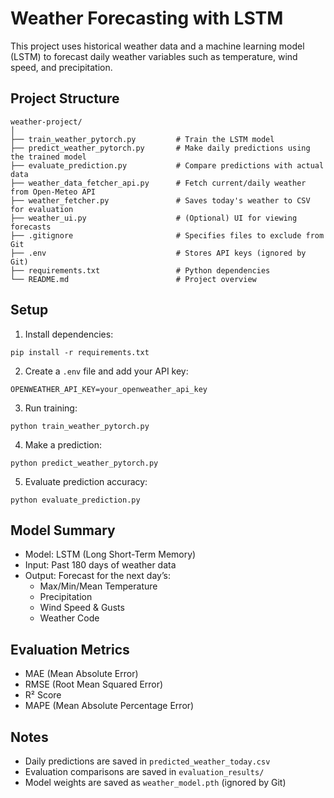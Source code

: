 # Weather Forecasting with LSTM

This project uses historical weather data and a machine learning model (LSTM) to forecast daily weather variables such as temperature, wind speed, and precipitation.

## Project Structure

```
weather-project/
│
├── train_weather_pytorch.py         # Train the LSTM model
├── predict_weather_pytorch.py       # Make daily predictions using the trained model
├── evaluate_prediction.py           # Compare predictions with actual data
├── weather_data_fetcher_api.py      # Fetch current/daily weather from Open-Meteo API
├── weather_fetcher.py               # Saves today's weather to CSV for evaluation
├── weather_ui.py                    # (Optional) UI for viewing forecasts
├── .gitignore                       # Specifies files to exclude from Git
├── .env                             # Stores API keys (ignored by Git)
├── requirements.txt                 # Python dependencies
└── README.md                        # Project overview
```

## Setup

1. Install dependencies:

```
pip install -r requirements.txt
```

2. Create a `.env` file and add your API key:

```
OPENWEATHER_API_KEY=your_openweather_api_key
```

3. Run training:

```
python train_weather_pytorch.py
```

4. Make a prediction:

```
python predict_weather_pytorch.py
```

5. Evaluate prediction accuracy:

```
python evaluate_prediction.py
```

## Model Summary

- Model: LSTM (Long Short-Term Memory)
- Input: Past 180 days of weather data
- Output: Forecast for the next day’s:
  - Max/Min/Mean Temperature
  - Precipitation
  - Wind Speed & Gusts
  - Weather Code

## Evaluation Metrics

- MAE (Mean Absolute Error)
- RMSE (Root Mean Squared Error)
- R² Score
- MAPE (Mean Absolute Percentage Error)

## Notes

- Daily predictions are saved in `predicted_weather_today.csv`
- Evaluation comparisons are saved in `evaluation_results/`
- Model weights are saved as `weather_model.pth` (ignored by Git)
